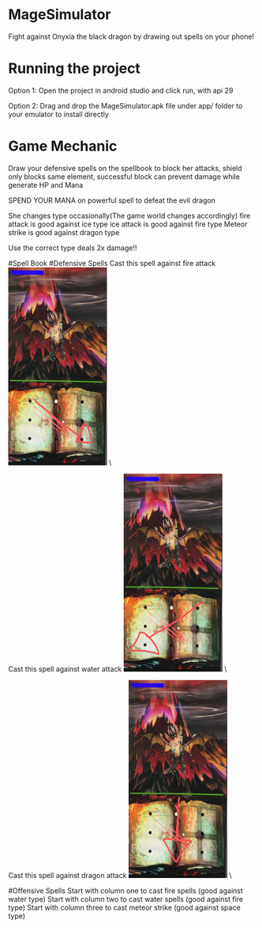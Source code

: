# MageSimulator

Fight against Onyxia the black dragon by drawing out spells on your phone!



# Running the project

Option 1:
Open the project in android studio and click run, with api 29

Option 2:
Drag and drop the MageSimulator.apk file under app/ folder to your emulator to install directly


# Game Mechanic
Draw your defensive spells on the spellbook to block her attacks,
shield only blocks same element, successful block can prevent damage while generate HP and Mana 

SPEND YOUR MANA on powerful spell to defeat the evil dragon

She changes type occasionally(The game world changes accordingly)
fire attack is good against ice type
ice attack is good against fire type
Meteor strike is good against dragon type

Use the correct type deals 2x damage!!

#Spell Book
#Defensive Spells
Cast this spell against fire attack
<img src="./app/fire.jpg"  width="200" height="400">
\


Cast this spell against water attack
<img src="./app/water.jpg"  width="200" height="400">
\



Cast this spell against dragon attack
<img src="./app/drag.jpg"  width="200" height="400">
\


#Offensive Spells
Start with column one to cast fire spells (good against water type)
Start with column two to cast water spells (good against fire type)
Start with column three to cast meteor strike (good against space type)


